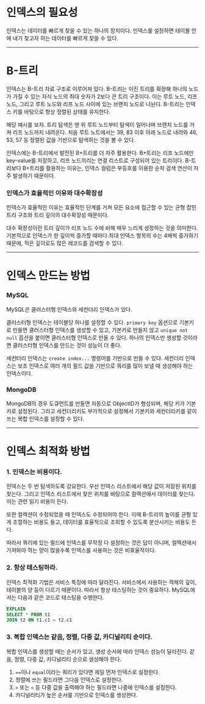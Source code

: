 # 인덱스의 필요성
인덱스는 데이터를 빠르게 찾을 수 있는 하나의 장치이다. 인덱스를 설정하면 테이블 안에 내가 찾고자 하는 데이터를 빠르게 찾을 수 있다.

***

# B-트리
인덱스는 B-트리 자료 구조로 이루어져 있다. B-트리는 이진 트리를 확장해 하나의 노드가 가질 수 있는 자식 노드의 최대 숫자가 2보다 큰 트리 구조이다. 이는 루트 노드, 리프 노드, 그리고 루트 노드와 리프 노드 사이에 있는 브랜치 노드로 나뉜다. B-트리는 인덱스 키를 바탕으로 항상 정렬된 상태를 유지한다.

해당 예시를 보자.
트리 탐색은 맨 위 루트 노드부터 탐색이 일어나며 브랜치 노드를 거쳐 리프 노드까지 내려온다. 처음 루트 노트에서는 39, 83 이후 아래 노드로 내려와 46, 53, 57 등 정렬된 값을 기반으로 탐색하는 것을 볼 수 있다.

인덱스에는 B-트리에서 발전된 B+트리를 더 자주 활용한다. B+트리는 리프 노드에만 key-value를 저장하고, 리프 노드끼리는 연결 리스트로 구성되어 있는 트리이다. B-트리보다 B+트리를 활용하는 이유는, 인덱스 컬럼은 부등호를 이용한 순차 검색 연산이 자주 발생하기 때문이다.

### 인덱스가 효율적인 이유와 대수확장성
인덱스가 효율적인 이유는 효율적인 단계를 거쳐 모든 요소에 접근할 수 있는 균형 잡힌 트리 구조와 트리 깊이의 대수확장성 때문이다.

대수 확장성이란 트리 깊이가 리프 노드 수에 비해 매우 느리게 성장하는 것을 의미한다. 기본적으로 인덱스가 한 깊이씩 증가할 때마다 최대 인덱스 항목의 수는 4배씩 증가하기 때문에, 적은 깊이로도 많은 레코드를 검색할 수 있다.

***

# 인덱스 만드는 방법
### MySQL
MySQL은 클러스터형 인덱스와 세컨더리 인덱스가 있다.

클러스터형 인덱스는 테이블당 하나를 설정할 수 있다. `primary key` 옵션으로 기본키로 만들면 클러스터형 인덱스를 생성할 수 있고, 기본키로 만들지 않고 `unique not null` 옵션을 붙이면 클러스터형 인덱스로 만들 수 있다. 하나의 인덱스만 생성할 것이라면 클러스터형 인덱스를 만드는 것이 성능이 더 좋다.

세컨터리 인덱스는 `create index...` 명령어를 기반으로 만들 수 있다. 세컨더리 인덱스는 보조 인덱스로 여러 개의 필드 값을 기반으로 쿼리를 많이 보낼 때 생성해야 하는 인덱스이다.

### MongoDB
MongoDB의 경우 도큐먼트를 만들면 자동으로 ObjectID가 형성되며, 해당 키가 기본키로 설정된다. 그리고 세컨더리키도 부가적으로 설정해서 기본키와 세컨더리키를 같이 쓰는 복합 인덱스를 설정할 수 있다.

***

# 인덱스 최적화 방법
### 1. 인덱스는 비용이다.
인덱스는 두 번 탐색하도록 강요한다. 우선 인덱스 리스트에서 해당 값이 저장된 위치를 찾는다. 그리고 인덱스 리스트에서 찾은 위치를 바탕으로 컬렉션에서 데이터를 찾는다. 이는 관련 읽기 비용이 든다.

또한 컬렉션이 수정되었을 때 인덱스도 수정되어야 한다. 이때 B-트리의 높이를 균형 있게 조절하는 비용도 들고, 데이터를 효율적으로 조회할 수 있도록 분산시키는 비용도 든다.

따라서 쿼리에 있는 필드에 인덱스를 무작정 다 설정하는 것은 답이 아니며, 컬렉션에서 가져와야 하는 양이 많을수록 인덱스를 사용하는 것은 비효율적이다.

### 2. 항상 테스팅하라.
인덱스 최적화 기법은 서비스 특징에 따라 달라진다. 서비스에서 사용하는 객체의 깊이, 테이블의 양 등이 다르기 때문이다. 따라서 항상 테스팅하는 것이 중요하다. MySQL에서는 다음과 같은 코드로 테스팅을 수행한다.
```sql
EXPLAIN
SELECT * FROM t1
JOIN t2 ON t1.c1 = t2.c1
```

### 3. 복합 인덱스는 같음, 정렬, 다중 값, 카디널리티 순이다.
복합 인덱스를 생성할 때는 순서가 있고, 생성 순서에 따라 인덱스 성능이 달라진다. 같음, 정렬, 다중 값, 카디널리티 순으로 생성해야 한다.

1. `==`이나 `equal`이라는 쿼리가 있다면 제일 먼저 인덱스로 설정한다.
2. 정렬에 쓰는 필드라면 그다음 인덱스로 설정한다.
3. `>` 또는 `<` 등 다중 값을 출력해야 하는 필드라면 나중에 인덱스를 설정한다.
4. 카디널리티가 높은 순서를 기반으로 인덱스를 생성한다.